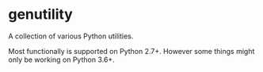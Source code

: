 # genutility

A collection of various Python utilities.

Most functionally is supported on Python 2.7+. However some things might only be working on Python 3.6+.
